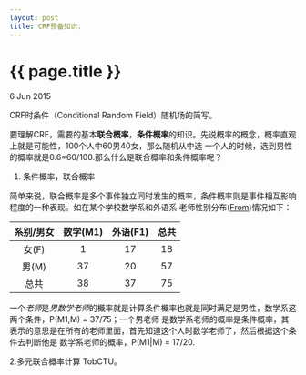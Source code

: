 ```yaml
---
layout: post
title: CRF预备知识.
---
```


{{ page.title }}
================

<p class="meta">6 Jun 2015 </p>

CRF时条件（Conditional Random Field）随机场的简写。

要理解CRF，需要的基本**联合概率**，**条件概率**的知识。先说概率的概念，概率直观上就是可能性，100个人中60男40女，那么随机从中选
一个人的时候，选到男性的概率就是0.6=60/100.那么什么是联合概率和条件概率呢？

1. 条件概率，联合概率

简单来说，联合概率是多个事件独立同时发生的概率，条件概率则是事件相互影响程度的一种表现。如在某个学校数学系和外语系
老师性别分布([From](http://www.ling.upenn.edu/courses/cogs501/Bayes1.html))情况如下：

  |系别/男女  |数学(M1)  |外语(F1)   |总共  |
  |:--------:|:--------:|:---------:|:----:|
  |女(F)     |1         |17         |18    |
  |男(M)     |37        |20         |57    |
  |总共      |38        |37         |75    |
  
一个*老师*是*男数学老师*的概率就是计算条件概率也就是同时满足是男性，数学系这两个条件，P(M1,M) = 37/75；一个男老师
是数学系老师的概率是条件概率，其表示的意思是在所有的老师里面，首先知道这个人时数学老师了，然后根据这个条件去判断他是
数学系老师的概率，P(M1|M) = 17/20.

2.多元联合概率计算
  TobCTU。













